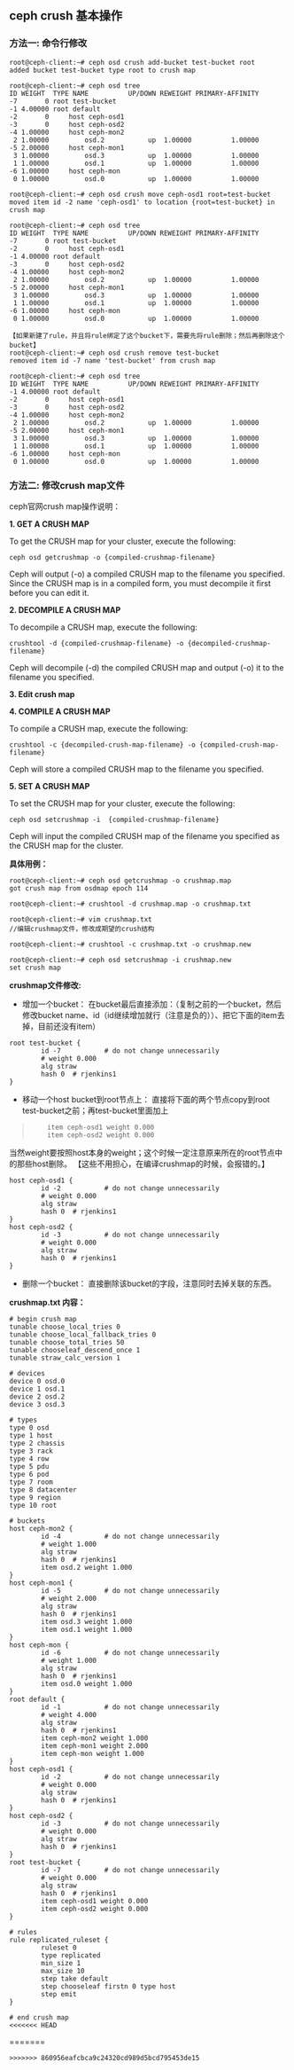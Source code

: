 ## ceph crush 基本操作

### 方法一:  命令行修改

```
root@ceph-client:~# ceph osd crush add-bucket test-bucket root
added bucket test-bucket type root to crush map
 
root@ceph-client:~# ceph osd tree
ID WEIGHT  TYPE NAME          UP/DOWN REWEIGHT PRIMARY-AFFINITY 
-7       0 root test-bucket                                     
-1 4.00000 root default                                         
-2       0     host ceph-osd1                                   
-3       0     host ceph-osd2                                   
-4 1.00000     host ceph-mon2                                   
 2 1.00000         osd.2           up  1.00000          1.00000 
-5 2.00000     host ceph-mon1                                   
 3 1.00000         osd.3           up  1.00000          1.00000 
 1 1.00000         osd.1           up  1.00000          1.00000 
-6 1.00000     host ceph-mon                                    
 0 1.00000         osd.0           up  1.00000          1.00000 

root@ceph-client:~# ceph osd crush move ceph-osd1 root=test-bucket
moved item id -2 name 'ceph-osd1' to location {root=test-bucket} in crush map

root@ceph-client:~# ceph osd tree
ID WEIGHT  TYPE NAME          UP/DOWN REWEIGHT PRIMARY-AFFINITY 
-7       0 root test-bucket                                     
-2       0     host ceph-osd1                                   
-1 4.00000 root default                                         
-3       0     host ceph-osd2                                   
-4 1.00000     host ceph-mon2                                   
 2 1.00000         osd.2           up  1.00000          1.00000 
-5 2.00000     host ceph-mon1                                   
 3 1.00000         osd.3           up  1.00000          1.00000 
 1 1.00000         osd.1           up  1.00000          1.00000 
-6 1.00000     host ceph-mon                                    
 0 1.00000         osd.0           up  1.00000          1.00000 

【如果新建了rule，并且将rule绑定了这个bucket下，需要先将rule删除；然后再删除这个bucket】
root@ceph-client:~# ceph osd crush remove test-bucket
removed item id -7 name 'test-bucket' from crush map

root@ceph-client:~# ceph osd tree
ID WEIGHT  TYPE NAME          UP/DOWN REWEIGHT PRIMARY-AFFINITY 
-1 4.00000 root default                                         
-2       0     host ceph-osd1                                   
-3       0     host ceph-osd2                                   
-4 1.00000     host ceph-mon2                                   
 2 1.00000         osd.2           up  1.00000          1.00000 
-5 2.00000     host ceph-mon1                                   
 3 1.00000         osd.3           up  1.00000          1.00000 
 1 1.00000         osd.1           up  1.00000          1.00000 
-6 1.00000     host ceph-mon                                    
 0 1.00000         osd.0           up  1.00000          1.00000 
```

### 方法二: 修改crush map文件

ceph官网crush map操作说明：

**1. GET A CRUSH MAP**

To get the CRUSH map for your cluster, execute the following:
```
ceph osd getcrushmap -o {compiled-crushmap-filename}
```
  Ceph will output (-o) a compiled CRUSH map to the filename you specified. Since the CRUSH map is in a compiled form, you must decompile it first before you can edit it.
 
**2. DECOMPILE A CRUSH MAP**

To decompile a CRUSH map, execute the following:
```
crushtool -d {compiled-crushmap-filename} -o {decompiled-crushmap-filename}
```
Ceph will decompile (-d) the compiled CRUSH map and output (-o) it to the filename you specified.

**3. Edit crush map**

**4. COMPILE A CRUSH MAP**

To compile a CRUSH map, execute the following:
```
crushtool -c {decompiled-crush-map-filename} -o {compiled-crush-map-filename}
```
Ceph will store a compiled CRUSH map to the filename you specified.

**5. SET A CRUSH MAP**

To set the CRUSH map for your cluster, execute the following:
```
ceph osd setcrushmap -i  {compiled-crushmap-filename}
```
Ceph will input the compiled CRUSH map of the filename you specified as the CRUSH map for the cluster.

**具体用例：**

```
root@ceph-client:~# ceph osd getcrushmap -o crushmap.map
got crush map from osdmap epoch 114

root@ceph-client:~# crushtool -d crushmap.map -o crushmap.txt

root@ceph-client:~# vim crushmap.txt 
//编辑crushmap文件，修改成期望的crush结构

root@ceph-client:~# crushtool -c crushmap.txt -o crushmap.new

root@ceph-client:~# ceph osd setcrushmap -i crushmap.new 
set crush map
```

**crushmap文件修改:** 

* 增加一个bucket：
在bucket最后直接添加：（复制之前的一个bucket，然后修改bucket name、id（id继续增加就行（注意是负的））、把它下面的item去掉，目前还没有item）
```
root test-bucket {
        id -7           # do not change unnecessarily
        # weight 0.000
        alg straw
        hash 0  # rjenkins1
}
```

* 移动一个host bucket到root节点上：
直接将下面的两个节点copy到root test-bucket之前；再test-bucket里面加上
>         item ceph-osd1 weight 0.000
>         item ceph-osd2 weight 0.000

当然weight要按照host本身的weight；这个时候一定注意原来所在的root节点中的那些host删除。
【这些不用担心，在编译crushmap的时候，会报错的。】
```
host ceph-osd1 {
        id -2           # do not change unnecessarily
        # weight 0.000
        alg straw
        hash 0  # rjenkins1
}
host ceph-osd2 {
        id -3           # do not change unnecessarily
        # weight 0.000
        alg straw
        hash 0  # rjenkins1
}
```

* 删除一个bucket：
直接删除该bucket的字段，注意同时去掉关联的东西。

**crushmap.txt 内容：**
```
# begin crush map
tunable choose_local_tries 0
tunable choose_local_fallback_tries 0
tunable choose_total_tries 50
tunable chooseleaf_descend_once 1
tunable straw_calc_version 1

# devices
device 0 osd.0
device 1 osd.1
device 2 osd.2
device 3 osd.3

# types
type 0 osd
type 1 host
type 2 chassis
type 3 rack
type 4 row
type 5 pdu
type 6 pod
type 7 room
type 8 datacenter
type 9 region
type 10 root

# buckets
host ceph-mon2 {
        id -4           # do not change unnecessarily
        # weight 1.000
        alg straw
        hash 0  # rjenkins1
        item osd.2 weight 1.000
}
host ceph-mon1 {
        id -5           # do not change unnecessarily
        # weight 2.000
        alg straw
        hash 0  # rjenkins1
        item osd.3 weight 1.000
        item osd.1 weight 1.000
}
host ceph-mon {
        id -6           # do not change unnecessarily
        # weight 1.000
        alg straw
        hash 0  # rjenkins1
        item osd.0 weight 1.000
}
root default {
        id -1           # do not change unnecessarily
        # weight 4.000
        alg straw
        hash 0  # rjenkins1
        item ceph-mon2 weight 1.000
        item ceph-mon1 weight 2.000
        item ceph-mon weight 1.000
}
host ceph-osd1 {
        id -2           # do not change unnecessarily
        # weight 0.000
        alg straw
        hash 0  # rjenkins1
}
host ceph-osd2 {
        id -3           # do not change unnecessarily
        # weight 0.000
        alg straw
        hash 0  # rjenkins1
}
root test-bucket {
        id -7           # do not change unnecessarily
        # weight 0.000
        alg straw
        hash 0  # rjenkins1
        item ceph-osd1 weight 0.000
        item ceph-osd2 weight 0.000
}

# rules
rule replicated_ruleset {
        ruleset 0
        type replicated
        min_size 1
        max_size 10
        step take default
        step chooseleaf firstn 0 type host
        step emit
}

# end crush map 
<<<<<<< HEAD
```
=======
```
>>>>>>> 860956eafcbca9c24320cd989d5bcd795453de15
